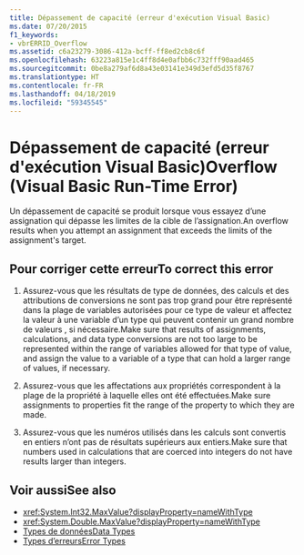 ```yaml
---
title: Dépassement de capacité (erreur d'exécution Visual Basic)
ms.date: 07/20/2015
f1_keywords:
- vbrERRID_Overflow
ms.assetid: c6a23279-3086-412a-bcff-ff8ed2cb8c6f
ms.openlocfilehash: 63223a815e1c4ff8d4e0afbb6c732fff90aad465
ms.sourcegitcommit: 0be8a279af6d8a43e03141e349d3efd5d35f8767
ms.translationtype: HT
ms.contentlocale: fr-FR
ms.lasthandoff: 04/18/2019
ms.locfileid: "59345545"
---
```

# <a name="overflow-visual-basic-run-time-error"></a><span data-ttu-id="f483f-102">Dépassement de capacité (erreur d'exécution Visual Basic)</span><span class="sxs-lookup"><span data-stu-id="f483f-102">Overflow (Visual Basic Run-Time Error)</span></span>
<span data-ttu-id="f483f-103">Un dépassement de capacité se produit lorsque vous essayez d’une assignation qui dépasse les limites de la cible de l’assignation.</span><span class="sxs-lookup"><span data-stu-id="f483f-103">An overflow results when you attempt an assignment that exceeds the limits of the assignment's target.</span></span>  
  
## <a name="to-correct-this-error"></a><span data-ttu-id="f483f-104">Pour corriger cette erreur</span><span class="sxs-lookup"><span data-stu-id="f483f-104">To correct this error</span></span>  
  
1. <span data-ttu-id="f483f-105">Assurez-vous que les résultats de type de données, des calculs et des attributions de conversions ne sont pas trop grand pour être représenté dans la plage de variables autorisées pour ce type de valeur et affectez la valeur à une variable d’un type qui peuvent contenir un grand nombre de valeurs , si nécessaire.</span><span class="sxs-lookup"><span data-stu-id="f483f-105">Make sure that results of assignments, calculations, and data type conversions are not too large to be represented within the range of variables allowed for that type of value, and assign the value to a variable of a type that can hold a larger range of values, if necessary.</span></span>  
  
2. <span data-ttu-id="f483f-106">Assurez-vous que les affectations aux propriétés correspondent à la plage de la propriété à laquelle elles ont été effectuées.</span><span class="sxs-lookup"><span data-stu-id="f483f-106">Make sure assignments to properties fit the range of the property to which they are made.</span></span>  
  
3. <span data-ttu-id="f483f-107">Assurez-vous que les numéros utilisés dans les calculs sont convertis en entiers n’ont pas de résultats supérieurs aux entiers.</span><span class="sxs-lookup"><span data-stu-id="f483f-107">Make sure that numbers used in calculations that are coerced into integers do not have results larger than integers.</span></span>  
  
## <a name="see-also"></a><span data-ttu-id="f483f-108">Voir aussi</span><span class="sxs-lookup"><span data-stu-id="f483f-108">See also</span></span>

- <xref:System.Int32.MaxValue?displayProperty=nameWithType>
- <xref:System.Double.MaxValue?displayProperty=nameWithType>
- [<span data-ttu-id="f483f-109">Types de données</span><span class="sxs-lookup"><span data-stu-id="f483f-109">Data Types</span></span>](../../../visual-basic/language-reference/data-types/index.md)
- [<span data-ttu-id="f483f-110">Types d’erreurs</span><span class="sxs-lookup"><span data-stu-id="f483f-110">Error Types</span></span>](../../../visual-basic/programming-guide/language-features/error-types.md)
